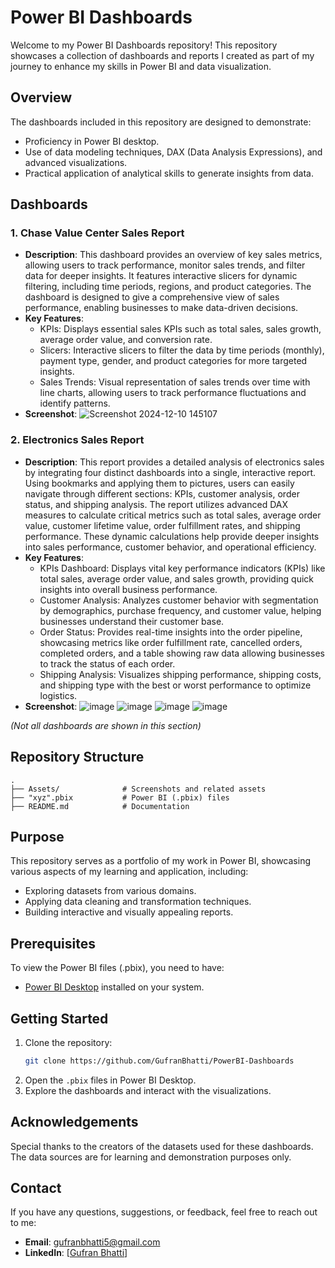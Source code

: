 # Power BI Dashboards

Welcome to my Power BI Dashboards repository! This repository showcases a collection of dashboards and reports I created as part of my journey to enhance my skills in Power BI and data visualization.

## Overview

The dashboards included in this repository are designed to demonstrate:
- Proficiency in Power BI desktop.
- Use of data modeling techniques, DAX (Data Analysis Expressions), and advanced visualizations.
- Practical application of analytical skills to generate insights from data.

## Dashboards

### 1. Chase Value Center Sales Report
- **Description**: This dashboard provides an overview of key sales metrics, allowing users to track performance, monitor sales trends, and filter data for deeper insights. It features interactive slicers for dynamic filtering, including time periods, regions, and product categories. The dashboard is designed to give a comprehensive view of sales performance, enabling businesses to make data-driven decisions.
- **Key Features**:
  - KPIs: Displays essential sales KPIs such as total sales, sales growth, average order value, and conversion rate.
  - Slicers: Interactive slicers to filter the data by time periods (monthly), payment type, gender, and product categories for more targeted insights.
  - Sales Trends: Visual representation of sales trends over time with line charts, allowing users to track performance fluctuations and identify patterns.
- **Screenshot**: ![Screenshot 2024-12-10 145107](https://github.com/user-attachments/assets/f257c3a1-f172-4e85-bcc3-53cb36fd2f3e)

### 2. Electronics Sales Report
- **Description**: This report provides a detailed analysis of electronics sales by integrating four distinct dashboards into a single, interactive report. Using bookmarks and applying them to pictures, users can easily navigate through different sections: KPIs, customer analysis, order status, and shipping analysis. The report utilizes advanced DAX measures to calculate critical metrics such as total sales, average order value, customer lifetime value, order fulfillment rates, and shipping performance. These dynamic calculations help provide deeper insights into sales performance, customer behavior, and operational efficiency.
- **Key Features**:
  - KPIs Dashboard: Displays vital key performance indicators (KPIs) like total sales, average order value, and sales growth, providing quick insights into overall business performance.
  - Customer Analysis: Analyzes customer behavior with segmentation by demographics, purchase frequency, and customer value, helping businesses understand their customer base.
  - Order Status: Provides real-time insights into the order pipeline, showcasing metrics like order fulfillment rate, cancelled orders, completed orders, and a table showing raw data allowing businesses to track the status of each order.
  - Shipping Analysis: Visualizes shipping performance, shipping costs, and shipping type with the best or worst performance to optimize logistics.
- **Screenshot**: ![image](https://github.com/user-attachments/assets/c029bfe4-e720-432d-b934-859993d0e0e0)
  ![image](https://github.com/user-attachments/assets/6d05117d-5a72-4e4d-8a95-0a37b36babf1)
  ![image](https://github.com/user-attachments/assets/254791c9-46cf-4168-a43f-c008837941f4)
  ![image](https://github.com/user-attachments/assets/08a4133c-7e45-4511-aef1-013842738da0)

*(Not all dashboards are shown in this section)*

## Repository Structure

```plaintext
.
├── Assets/              # Screenshots and related assets
├── "xyz".pbix           # Power BI (.pbix) files
├── README.md            # Documentation
```

## Purpose

This repository serves as a portfolio of my work in Power BI, showcasing various aspects of my learning and application, including:
- Exploring datasets from various domains.
- Applying data cleaning and transformation techniques.
- Building interactive and visually appealing reports.

## Prerequisites

To view the Power BI files (.pbix), you need to have:
- [Power BI Desktop](https://powerbi.microsoft.com/) installed on your system.

## Getting Started

1. Clone the repository:
   ```bash
   git clone https://github.com/GufranBhatti/PowerBI-Dashboards
2. Open the `.pbix` files in Power BI Desktop.  
3. Explore the dashboards and interact with the visualizations.

## Acknowledgements

Special thanks to the creators of the datasets used for these dashboards. The data sources are for learning and demonstration purposes only.

## Contact

If you have any questions, suggestions, or feedback, feel free to reach out to me:  
- **Email**: [gufranbhatti5@gmail.com](mailto:your-email@example.com)  
- **LinkedIn**: [[Gufran Bhatti](https://www.linkedin.com/in/gufran-bhatti-80568822a/)]

